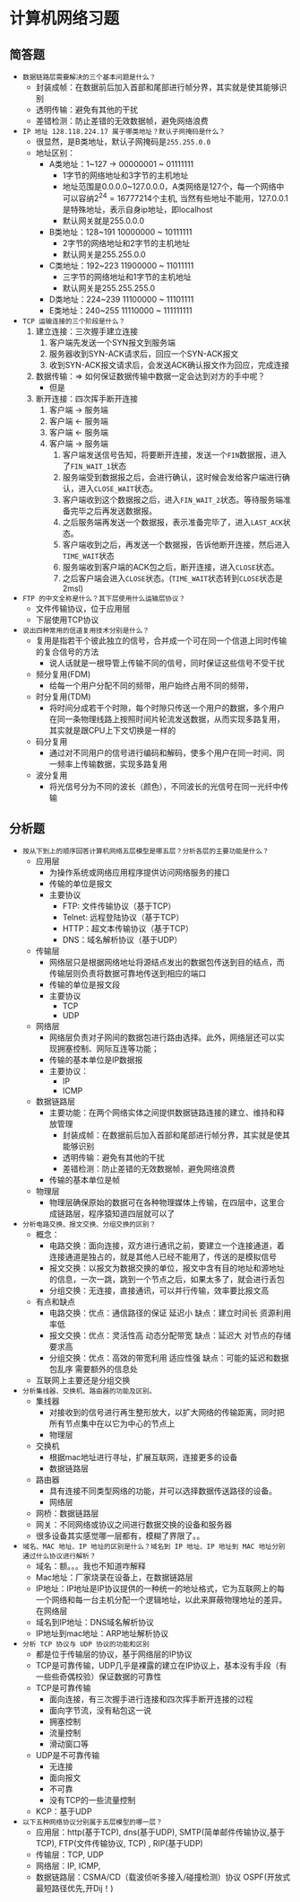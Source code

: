 # 计算机网络习题

## 简答题

- `数据链路层需要解决的三个基本问题是什么？`
  - 封装成帧：在数据前后加入首部和尾部进行帧分界，其实就是使其能够识别
  - 透明传输：避免有其他的干扰
  - 差错检测：防止差错的无效数据帧，避免网络浪费
- `IP 地址 128.118.224.17 属于哪类地址？默认子网掩码是什么？`
  - 很显然，是B类地址，默认子网掩码是`255.255.0.0`
  - 地址区别：
    - A类地址：1~127 -> $0$0000001 ~ $0$1111111
      - 1字节的网络地址和3字节的主机地址
      - 地址范围是0.0.0.0~127.0.0.0，A类网络是127个，每一个网络中可以容纳$2^{24}=16777214$个主机, 当然有些地址不能用，127.0.0.1是特殊地址，表示自身ip地址，即localhost
      - 默认网关就是255.0.0.0
    - B类地址：128~191 $10$000000 ~ $10$111111
      - 2字节的网络地址和2字节的主机地址
      - 默认网关是255.255.0.0
    - C类地址：192~223 $119$00000 ~ $110$11111
      - 三字节的网络地址和1字节的主机地址
      - 默认网关是255.255.255.0
    - D类地址：224~239 $1110$0000 ~ $1110$1111
    - E类地址：240~255 $1111$0000 ~ $1111$11111
- `TCP 运输连接的三个阶段是什么？`
    1. 建立连接：三次握手建立连接
       1. 客户端先发送一个SYN报文到服务端
       2. 服务器收到SYN-ACK请求后，回应一个SYN-ACK报文
       3. 收到SYN-ACK报文请求后，会发送ACK确认报文作为回应，完成连接
    2. 数据传输：=> 如何保证数据传输中数据一定会达到对方的手中呢？
         - 但是
    3. 断开连接：四次挥手断开连接
       1. 客户端 -> 服务端
       2. 客户端 <- 服务端
       3. 客户端 <- 服务端
       4. 客户端 -> 服务端
          1. 客户端发送信号告知，将要断开连接，发送一个`FIN`数据报，进入了`FIN_WAIT_1`状态
          2. 服务端受到数据报之后，会进行确认，这时候会发给客户端进行确认，进入`CLOSE_WAIT`状态。
          3. 客户端收到这个数据报之后，进入`FIN_WAIT_2`状态。等待服务端准备完毕之后再发送数据报。
          4. 之后服务端再发送一个数据报，表示准备完毕了，进入`LAST_ACK`状态。
          5. 客户端收到之后，再发送一个数据报，告诉他断开连接，然后进入`TIME_WAIT`状态
          6. 服务端收到客户端的ACK包之后，断开连接，进入`CLOSE`状态。
          7. 之后客户端会进入`CLOSE`状态。(`TIME_WAIT`状态转到`CLOSE`状态是2msl)
- `FTP 的中文全称是什么？其下层使用什么运输层协议？`
  - 文件传输协议，位于应用层
  - 下层使用TCP协议
- `说出四种常用的信道复用技术分别是什么？`
  - 复用是指若干个彼此独立的信号，合并成一个可在同一个信道上同时传输的复合信号的方法
    - 说人话就是一根导管上传输不同的信号，同时保证这些信号不受干扰
  - 频分复用(FDM)
    - 给每一个用户分配不同的频带，用户始终占用不同的频带，
  - 时分复用(TDM)
    - 将时间分成若干个时隙，每个时隙只传送一个用户的数据，多个用户在同一条物理线路上按照时间片轮流发送数据，从而实现多路复用，其实就是跟CPU上下文切换是一样的
  - 码分复用
    - 通过对不同用户的信号进行编码和解码，使多个用户在同一时间、同一频率上传输数据，实现多路复用
  - 波分复用
    - 将光信号分为不同的波长（颜色），不同波长的光信号在同一光纤中传输

## 分析题

- `按从下到上的顺序回答计算机网络五层模型是哪五层？分析各层的主要功能是什么？`
  - 应用层
    - 为操作系统或网络应用程序提供访问网络服务的接口
    - 传输的单位是报文
    - 主要协议
      - FTP: 文件传输协议（基于TCP）
      - Telnet: 远程登陆协议（基于TCP）
      - HTTP：超文本传输协议（基于TCP）
      - DNS：域名解析协议（基于UDP）
  - 传输层
    - 网络层只是根据网络地址将源结点发出的数据包传送到目的结点，而传输层则负责将数据可靠地传送到相应的端口
    - 传输的单位是报文段
    - 主要协议
      - TCP
      - UDP
  - 网络层
    - 网络层负责对子网间的数据包进行路由选择。此外，网络层还可以实现拥塞控制、网际互连等功能；
    - 传输的基本单位是IP数据报
    - 主要协议：
      - IP
      - ICMP
  - 数据链路层
    - 主要功能：在两个网络实体之间提供数据链路连接的建立、维持和释放管理
      - 封装成帧：在数据前后加入首部和尾部进行帧分界，其实就是使其能够识别
      - 透明传输：避免有其他的干扰
      - 差错检测：防止差错的无效数据帧，避免网络浪费
    - 传输的基本单位是帧
  - 物理层
    - 物理层确保原始的数据可在各种物理媒体上传输，在四层中，这里合成链路层，程序猿知道四层就可以了
- `分析电路交换、报文交换、分组交换的区别？`
  - 概念：
    - 电路交换：面向连接，双方进行通讯之前，要建立一个连接通道，着连接通道是独占的，就是其他人已经不能用了，传送的是模拟信号
    - 报文交换：以报文为数据交换的单位，报文中含有目的地址和源地址的信息，一次一跳，跳到一个节点之后，如果太多了，就会进行丢包
    - 分组交换：无连接，直接通讯，可以并行传输，效率要比报文高
  - 有点和缺点
    - 电路交换：优点：通信路径的保证 延迟小 缺点：建立时间长 资源利用率低
    - 报文交换：优点：灵活性高 动态分配带宽 缺点：延迟大 对节点的存储要求高
    - 分组交换：优点：高效的带宽利用 适应性强 缺点：可能的延迟和数据包乱序 需要额外的信息处
  - 互联网上主要还是分组交换
- `分析集线器、交换机、路由器的功能及区别。`
  - 集线器
    - 对接收到的信号进行再生整形放大，以扩大网络的传输距离，同时把所有节点集中在以它为中心的节点上
    - 物理层
  - 交换机
    - 根据mac地址进行寻址，扩展互联网，连接更多的设备
    - 数据链路层
  - 路由器
    - 具有连接不同类型网络的功能，并可以选择数据传送路径的设备。
    - 网络层
  - 网桥：数据链路层
  - 网关：不同网络或协议之间进行数据交换的设备和服务器
  - 很多设备其实感觉哪一层都有，模糊了界限了。。
- `域名、MAC 地址、IP 地址的区别是什么？域名到 IP 地址、IP 地址到 MAC 地址分别通过什么协议进行解析？`
  - 域名：额。。。我也不知道咋解释
  - Mac地址：厂家烧录在设备上，在数据链路层
  - IP地址：IP地址是IP协议提供的一种统一的地址格式，它为互联网上的每一个网络和每一台主机分配一个逻辑地址，以此来屏蔽物理地址的差异。在网络层
  - 域名到IP地址：DNS域名解析协议
  - IP地址到mac地址：ARP地址解析协议
- `分析 TCP 协议与 UDP 协议的功能和区别`
  - 都是位于传输层的协议，基于网络层的IP协议
  - TCP是可靠传输，UDP几乎是裸露的建立在IP协议上，基本没有手段（有一些些奇偶校验）保证数据的可靠性
  - TCP是可靠传输
    - 面向连接，有三次握手进行连接和四次挥手断开连接的过程
    - 面向字节流，没有粘包这一说
    - 拥塞控制
    - 流量控制
    - 滑动窗口等
  - UDP是不可靠传输
    - 无连接
    - 面向报文
    - 不可靠
    - 没有TCP的一些流量控制
  - KCP：基于UDP
- `以下五种网络协议分别属于五层模型的哪一层？`
  - 应用层：http(基于TCP), dns(基于UDP), SMTP(简单邮件传输协议,基于TCP), FTP(文件传输协议, TCP) , RIP(基于UDP)
  - 传输层：TCP, UDP
  - 网络层：IP, ICMP,
  - 数据链路层：CSMA/CD（载波侦听多接入/碰撞检测）协议 OSPF(开放式最短路径优先,开Dij！)

